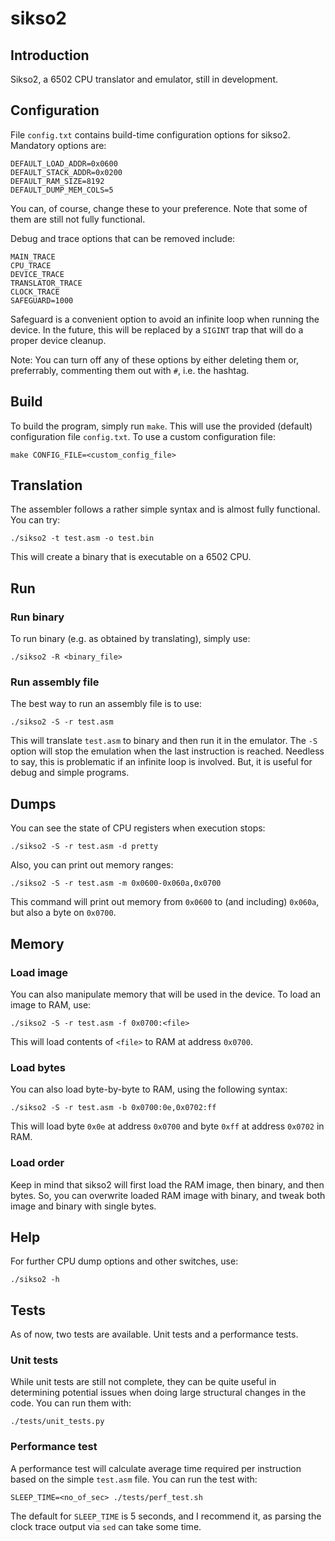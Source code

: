 # sikso2

## Introduction

Sikso2, a 6502 CPU translator and emulator, still in development.

## Configuration

File `config.txt` contains build-time configuration options for sikso2. Mandatory options are:

```
DEFAULT_LOAD_ADDR=0x0600
DEFAULT_STACK_ADDR=0x0200
DEFAULT_RAM_SIZE=8192
DEFAULT_DUMP_MEM_COLS=5
```

You can, of course, change these to your preference. Note that some of them are still not fully functional.

Debug and trace options that can be removed include:

```
MAIN_TRACE
CPU_TRACE
DEVICE_TRACE
TRANSLATOR_TRACE
CLOCK_TRACE
SAFEGUARD=1000
```

Safeguard is a convenient option to avoid an infinite loop when running the device. In the future, this will be replaced by a `SIGINT` trap that will do a proper device cleanup.

Note: You can turn off any of these options by either deleting them or, preferrably, commenting them out with `#`, i.e. the hashtag.

## Build

To build the program, simply run `make`. This will use the provided (default) configuration file `config.txt`. To use a custom configuration file:

```shell
make CONFIG_FILE=<custom_config_file>
```

## Translation

The assembler follows a rather simple syntax and is almost fully functional. You can try:

```shell
./sikso2 -t test.asm -o test.bin
```

This will create a binary that is executable on a 6502 CPU.

## Run

### Run binary

To run binary (e.g. as obtained by translating), simply use:

```shell
./sikso2 -R <binary_file>
```

### Run assembly file

The best way to run an assembly file is to use:

```shell
./sikso2 -S -r test.asm
```

This will translate `test.asm` to binary and then run it in the emulator. The `-S` option will stop the emulation when the last instruction is reached. Needless to say, this is problematic if an infinite loop is involved. But, it is useful for debug and simple programs.

## Dumps

You can see the state of CPU registers when execution stops:

```shell
./sikso2 -S -r test.asm -d pretty
```

Also, you can print out memory ranges:

```shell
./sikso2 -S -r test.asm -m 0x0600-0x060a,0x0700
```

This command will print out memory from `0x0600` to (and including) `0x060a`, but also a byte on `0x0700`.

## Memory

### Load image

You can also manipulate memory that will be used in the device. To load an image to RAM, use:

```shell
./sikso2 -S -r test.asm -f 0x0700:<file>
```

This will load contents of `<file>` to RAM at address `0x0700`.

### Load bytes

You can also load byte-by-byte to RAM, using the following syntax:

```shell
./sikso2 -S -r test.asm -b 0x0700:0e,0x0702:ff
```

This will load byte `0x0e` at address `0x0700` and byte `0xff` at address `0x0702` in RAM.

### Load order

Keep in mind that sikso2 will first load the RAM image, then binary, and then bytes. So, you can overwrite loaded RAM image with binary, and tweak both image and binary with single bytes.

## Help

For further CPU dump options and other switches, use:

```shell
./sikso2 -h
```

## Tests

As of now, two tests are available. Unit tests and a performance tests.

### Unit tests

While unit tests are still not complete, they can be quite useful in determining potential issues when doing large structural changes in the code. You can run them with:

```shell
./tests/unit_tests.py
```

### Performance test

A performance test will calculate average time required per instruction based on the simple `test.asm` file. You can run the test with:

```shell
SLEEP_TIME=<no_of_sec> ./tests/perf_test.sh
```

The default for `SLEEP_TIME` is 5 seconds, and I recommend it, as parsing the clock trace output via `sed` can take some time.
